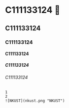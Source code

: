 # C111133124 👋
## C111133124
### C111133124
#### C111133124
##### C111133124
###### C111133124
```big zone
1
2
![NKUST](nkust.png "NKUST")
